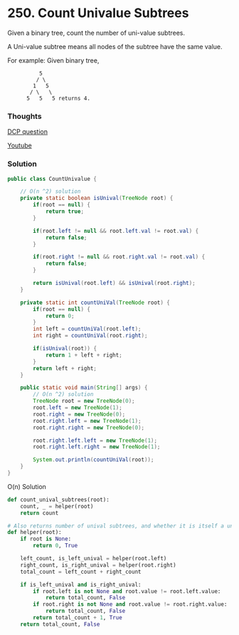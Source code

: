 # 250. Count Univalue Subtrees

Given a binary tree, count the number of uni-value subtrees.

A Uni-value subtree means all nodes of the subtree have the same value.

For example: Given binary tree,

              5
             / \
            1   5
           / \   \
          5   5   5 returns 4.
### Thoughts
[DCP question](https://www.dailycodingproblem.com/solution/8?token=53ebbb2dbe35193656837876c84fdf7633daceefc5141fa92ee69ebc45a1ec62f043ef3e)

[Youtube](https://www.youtube.com/watch?v=7HgsS8bRvjo&ab_channel=CSDojo)

### Solution
```java
public class CountUnivalue {

    // O(n ^2) solution
    private static boolean isUnival(TreeNode root) {
        if(root == null) {
            return true;
        }

        if(root.left != null && root.left.val != root.val) {
            return false;
        }

        if(root.right != null && root.right.val != root.val) {
            return false;
        }

        return isUnival(root.left) && isUnival(root.right);
    }

    private static int countUniVal(TreeNode root) {
        if(root == null) {
            return 0;
        }
        int left = countUniVal(root.left);
        int right = countUniVal(root.right);

        if(isUnival(root)) {
            return 1 + left + right;
        }
        return left + right;
    }

    public static void main(String[] args) {
        // O(n ^2) solution
        TreeNode root = new TreeNode(0);
        root.left = new TreeNode(1);
        root.right = new TreeNode(0);
        root.right.left = new TreeNode(1);
        root.right.right = new TreeNode(0);

        root.right.left.left = new TreeNode(1);
        root.right.left.right = new TreeNode(1);

        System.out.println(countUniVal(root));
    }
}

```

O(n) Solution 

```python
def count_unival_subtrees(root):
    count, _ = helper(root)
    return count

# Also returns number of unival subtrees, and whether it is itself a unival subtree.
def helper(root):
    if root is None:
        return 0, True

    left_count, is_left_unival = helper(root.left)
    right_count, is_right_unival = helper(root.right)
    total_count = left_count + right_count

    if is_left_unival and is_right_unival:
        if root.left is not None and root.value != root.left.value:
            return total_count, False
        if root.right is not None and root.value != root.right.value:
            return total_count, False
        return total_count + 1, True
    return total_count, False
```